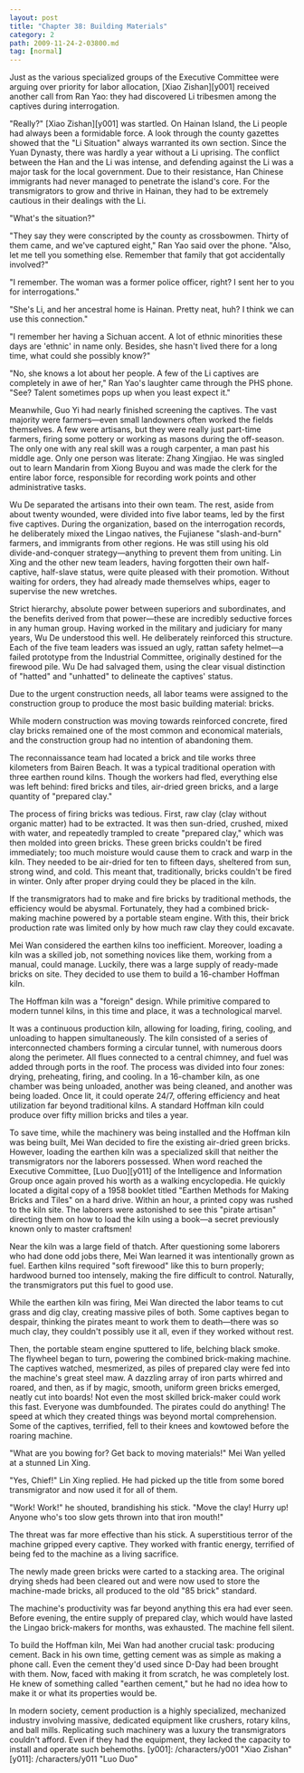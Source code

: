 ```yaml
---
layout: post
title: "Chapter 38: Building Materials"
category: 2
path: 2009-11-24-2-03800.md
tag: [normal]
---
```


Just as the various specialized groups of the Executive Committee were arguing over priority for labor allocation, [Xiao Zishan][y001] received another call from Ran Yao: they had discovered Li tribesmen among the captives during interrogation.

"Really?" [Xiao Zishan][y001] was startled. On Hainan Island, the Li people had always been a formidable force. A look through the county gazettes showed that the "Li Situation" always warranted its own section. Since the Yuan Dynasty, there was hardly a year without a Li uprising. The conflict between the Han and the Li was intense, and defending against the Li was a major task for the local government. Due to their resistance, Han Chinese immigrants had never managed to penetrate the island's core. For the transmigrators to grow and thrive in Hainan, they had to be extremely cautious in their dealings with the Li.

"What's the situation?"

"They say they were conscripted by the county as crossbowmen. Thirty of them came, and we've captured eight," Ran Yao said over the phone. "Also, let me tell you something else. Remember that family that got accidentally involved?"

"I remember. The woman was a former police officer, right? I sent her to you for interrogations."

"She's Li, and her ancestral home is Hainan. Pretty neat, huh? I think we can use this connection."

"I remember her having a Sichuan accent. A lot of ethnic minorities these days are 'ethnic' in name only. Besides, she hasn't lived there for a long time, what could she possibly know?"

"No, she knows a lot about her people. A few of the Li captives are completely in awe of her," Ran Yao's laughter came through the PHS phone. "See? Talent sometimes pops up when you least expect it."

Meanwhile, Guo Yi had nearly finished screening the captives. The vast majority were farmers—even small landowners often worked the fields themselves. A few were artisans, but they were really just part-time farmers, firing some pottery or working as masons during the off-season. The only one with any real skill was a rough carpenter, a man past his middle age. Only one person was literate: Zhang Xingjiao. He was singled out to learn Mandarin from Xiong Buyou and was made the clerk for the entire labor force, responsible for recording work points and other administrative tasks.

Wu De separated the artisans into their own team. The rest, aside from about twenty wounded, were divided into five labor teams, led by the first five captives. During the organization, based on the interrogation records, he deliberately mixed the Lingao natives, the Fujianese "slash-and-burn" farmers, and immigrants from other regions. He was still using his old divide-and-conquer strategy—anything to prevent them from uniting. Lin Xing and the other new team leaders, having forgotten their own half-captive, half-slave status, were quite pleased with their promotion. Without waiting for orders, they had already made themselves whips, eager to supervise the new wretches.

Strict hierarchy, absolute power between superiors and subordinates, and the benefits derived from that power—these are incredibly seductive forces in any human group. Having worked in the military and judiciary for many years, Wu De understood this well. He deliberately reinforced this structure. Each of the five team leaders was issued an ugly, rattan safety helmet—a failed prototype from the Industrial Committee, originally destined for the firewood pile. Wu De had salvaged them, using the clear visual distinction of "hatted" and "unhatted" to delineate the captives' status.

Due to the urgent construction needs, all labor teams were assigned to the construction group to produce the most basic building material: bricks.

While modern construction was moving towards reinforced concrete, fired clay bricks remained one of the most common and economical materials, and the construction group had no intention of abandoning them.

The reconnaissance team had located a brick and tile works three kilometers from Bairen Beach. It was a typical traditional operation with three earthen round kilns. Though the workers had fled, everything else was left behind: fired bricks and tiles, air-dried green bricks, and a large quantity of "prepared clay."

The process of firing bricks was tedious. First, raw clay (clay without organic matter) had to be extracted. It was then sun-dried, crushed, mixed with water, and repeatedly trampled to create "prepared clay," which was then molded into green bricks. These green bricks couldn't be fired immediately; too much moisture would cause them to crack and warp in the kiln. They needed to be air-dried for ten to fifteen days, sheltered from sun, strong wind, and cold. This meant that, traditionally, bricks couldn't be fired in winter. Only after proper drying could they be placed in the kiln.

If the transmigrators had to make and fire bricks by traditional methods, the efficiency would be abysmal. Fortunately, they had a combined brick-making machine powered by a portable steam engine. With this, their brick production rate was limited only by how much raw clay they could excavate.

Mei Wan considered the earthen kilns too inefficient. Moreover, loading a kiln was a skilled job, not something novices like them, working from a manual, could manage. Luckily, there was a large supply of ready-made bricks on site. They decided to use them to build a 16-chamber Hoffman kiln.

The Hoffman kiln was a "foreign" design. While primitive compared to modern tunnel kilns, in this time and place, it was a technological marvel.

It was a continuous production kiln, allowing for loading, firing, cooling, and unloading to happen simultaneously. The kiln consisted of a series of interconnected chambers forming a circular tunnel, with numerous doors along the perimeter. All flues connected to a central chimney, and fuel was added through ports in the roof. The process was divided into four zones: drying, preheating, firing, and cooling. In a 16-chamber kiln, as one chamber was being unloaded, another was being cleaned, and another was being loaded. Once lit, it could operate 24/7, offering efficiency and heat utilization far beyond traditional kilns. A standard Hoffman kiln could produce over fifty million bricks and tiles a year.

To save time, while the machinery was being installed and the Hoffman kiln was being built, Mei Wan decided to fire the existing air-dried green bricks. However, loading the earthen kiln was a specialized skill that neither the transmigrators nor the laborers possessed. When word reached the Executive Committee, [Luo Duo][y011] of the Intelligence and Information Group once again proved his worth as a walking encyclopedia. He quickly located a digital copy of a 1958 booklet titled "Earthen Methods for Making Bricks and Tiles" on a hard drive. Within an hour, a printed copy was rushed to the kiln site. The laborers were astonished to see this "pirate artisan" directing them on how to load the kiln using a book—a secret previously known only to master craftsmen!

Near the kiln was a large field of thatch. After questioning some laborers who had done odd jobs there, Mei Wan learned it was intentionally grown as fuel. Earthen kilns required "soft firewood" like this to burn properly; hardwood burned too intensely, making the fire difficult to control. Naturally, the transmigrators put this fuel to good use.

While the earthen kiln was firing, Mei Wan directed the labor teams to cut grass and dig clay, creating massive piles of both. Some captives began to despair, thinking the pirates meant to work them to death—there was so much clay, they couldn't possibly use it all, even if they worked without rest.

Then, the portable steam engine sputtered to life, belching black smoke. The flywheel began to turn, powering the combined brick-making machine. The captives watched, mesmerized, as piles of prepared clay were fed into the machine's great steel maw. A dazzling array of iron parts whirred and roared, and then, as if by magic, smooth, uniform green bricks emerged, neatly cut into boards! Not even the most skilled brick-maker could work this fast. Everyone was dumbfounded. The pirates could do anything! The speed at which they created things was beyond mortal comprehension. Some of the captives, terrified, fell to their knees and kowtowed before the roaring machine.

"What are you bowing for? Get back to moving materials!" Mei Wan yelled at a stunned Lin Xing.

"Yes, Chief!" Lin Xing replied. He had picked up the title from some bored transmigrator and now used it for all of them.

"Work! Work!" he shouted, brandishing his stick. "Move the clay! Hurry up! Anyone who's too slow gets thrown into that iron mouth!"

The threat was far more effective than his stick. A superstitious terror of the machine gripped every captive. They worked with frantic energy, terrified of being fed to the machine as a living sacrifice.

The newly made green bricks were carted to a stacking area. The original drying sheds had been cleared out and were now used to store the machine-made bricks, all produced to the old "85 brick" standard.

The machine's productivity was far beyond anything this era had ever seen. Before evening, the entire supply of prepared clay, which would have lasted the Lingao brick-makers for months, was exhausted. The machine fell silent.

To build the Hoffman kiln, Mei Wan had another crucial task: producing cement. Back in his own time, getting cement was as simple as making a phone call. Even the cement they'd used since D-Day had been brought with them. Now, faced with making it from scratch, he was completely lost. He knew of something called "earthen cement," but he had no idea how to make it or what its properties would be.

In modern society, cement production is a highly specialized, mechanized industry involving massive, dedicated equipment like crushers, rotary kilns, and ball mills. Replicating such machinery was a luxury the transmigrators couldn't afford. Even if they had the equipment, they lacked the capacity to install and operate such behemoths.
[y001]: /characters/y001 "Xiao Zishan"
[y011]: /characters/y011 "Luo Duo"